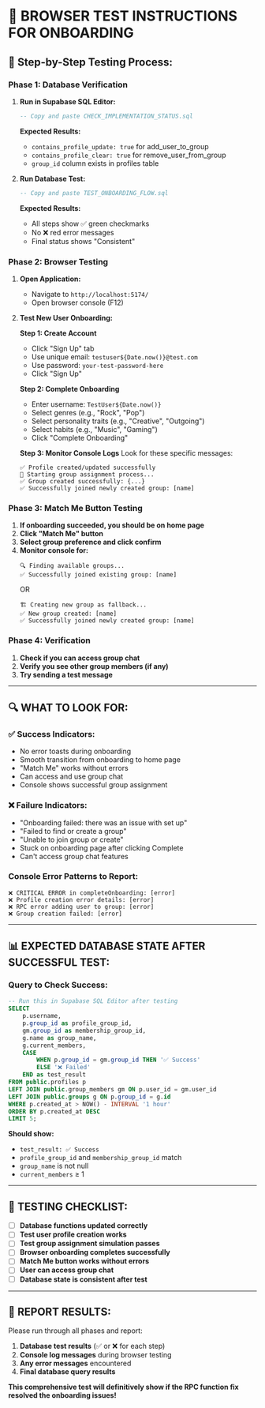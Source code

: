 # 🧪 **BROWSER TEST INSTRUCTIONS FOR ONBOARDING**

## 🎯 **Step-by-Step Testing Process:**

### **Phase 1: Database Verification**
1. **Run in Supabase SQL Editor:**
   ```sql
   -- Copy and paste CHECK_IMPLEMENTATION_STATUS.sql
   ```
   **Expected Results:**
   - `contains_profile_update: true` for add_user_to_group
   - `contains_profile_clear: true` for remove_user_from_group
   - `group_id` column exists in profiles table

2. **Run Database Test:**
   ```sql
   -- Copy and paste TEST_ONBOARDING_FLOW.sql
   ```
   **Expected Results:**
   - All steps show ✅ green checkmarks
   - No ❌ red error messages
   - Final status shows "Consistent"

### **Phase 2: Browser Testing**
1. **Open Application:**
   - Navigate to `http://localhost:5174/`
   - Open browser console (F12)

2. **Test New User Onboarding:**
   
   **Step 1: Create Account**
   - Click "Sign Up" tab
   - Use unique email: `testuser${Date.now()}@test.com`
   - Use password: `your-test-password-here`
   - Click "Sign Up"
   
   **Step 2: Complete Onboarding**
   - Enter username: `TestUser${Date.now()}`
   - Select genres (e.g., "Rock", "Pop")
   - Select personality traits (e.g., "Creative", "Outgoing") 
   - Select habits (e.g., "Music", "Gaming")
   - Click "Complete Onboarding"
   
   **Step 3: Monitor Console Logs**
   Look for these specific messages:
   ```
   ✅ Profile created/updated successfully
   🎯 Starting group assignment process...
   ✅ Group created successfully: {...}
   ✅ Successfully joined newly created group: [name]
   ```

### **Phase 3: Match Me Button Testing**
1. **If onboarding succeeded, you should be on home page**
2. **Click "Match Me" button**
3. **Select group preference and click confirm**
4. **Monitor console for:**
   ```
   🔍 Finding available groups...
   ✅ Successfully joined existing group: [name]
   ```
   OR
   ```
   🏗️ Creating new group as fallback...
   ✅ New group created: [name]
   ✅ Successfully joined newly created group: [name]
   ```

### **Phase 4: Verification**
1. **Check if you can access group chat**
2. **Verify you see other group members (if any)**
3. **Try sending a test message**

---

## 🔍 **WHAT TO LOOK FOR:**

### **✅ Success Indicators:**
- No error toasts during onboarding
- Smooth transition from onboarding to home page
- "Match Me" works without errors
- Can access and use group chat
- Console shows successful group assignment

### **❌ Failure Indicators:**
- "Onboarding failed: there was an issue with set up"
- "Failed to find or create a group"
- "Unable to join group or create"
- Stuck on onboarding page after clicking Complete
- Can't access group chat features

### **Console Error Patterns to Report:**
```
❌ CRITICAL ERROR in completeOnboarding: [error]
❌ Profile creation error details: [error]
❌ RPC error adding user to group: [error]
❌ Group creation failed: [error]
```

---

## 📊 **EXPECTED DATABASE STATE AFTER SUCCESSFUL TEST:**

### **Query to Check Success:**
```sql
-- Run this in Supabase SQL Editor after testing
SELECT 
    p.username,
    p.group_id as profile_group_id,
    gm.group_id as membership_group_id,
    g.name as group_name,
    g.current_members,
    CASE 
        WHEN p.group_id = gm.group_id THEN '✅ Success'
        ELSE '❌ Failed'
    END as test_result
FROM public.profiles p
LEFT JOIN public.group_members gm ON p.user_id = gm.user_id
LEFT JOIN public.groups g ON p.group_id = g.id
WHERE p.created_at > NOW() - INTERVAL '1 hour'
ORDER BY p.created_at DESC
LIMIT 5;
```

**Should show:**
- `test_result: ✅ Success`
- `profile_group_id` and `membership_group_id` match
- `group_name` is not null
- `current_members` ≥ 1

---

## 🎯 **TESTING CHECKLIST:**

- [ ] **Database functions updated correctly**
- [ ] **Test user profile creation works**
- [ ] **Test group assignment simulation passes**
- [ ] **Browser onboarding completes successfully**
- [ ] **Match Me button works without errors**
- [ ] **User can access group chat**
- [ ] **Database state is consistent after test**

---

## 📝 **REPORT RESULTS:**

Please run through all phases and report:
1. **Database test results** (✅ or ❌ for each step)
2. **Console log messages** during browser testing
3. **Any error messages** encountered
4. **Final database query results**

**This comprehensive test will definitively show if the RPC function fix resolved the onboarding issues!**